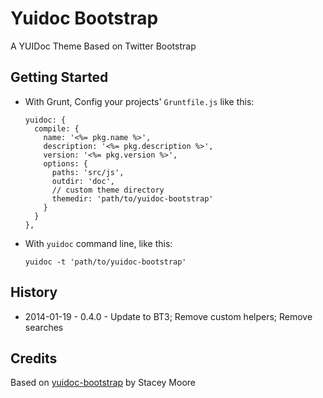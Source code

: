 Yuidoc Bootstrap
================
A YUIDoc Theme Based on Twitter Bootstrap

Getting Started
---------------
* With Grunt, Config your projects' `Gruntfile.js` like this:
    ```
    yuidoc: {
      compile: {
        name: '<%= pkg.name %>',
        description: '<%= pkg.description %>',
        version: '<%= pkg.version %>',
        options: {
          paths: 'src/js',
          outdir: 'doc',
          // custom theme directory
          themedir: 'path/to/yuidoc-bootstrap'
        }
      }
    },
    ```

* With `yuidoc` command line, like this:
    ```
    yuidoc -t 'path/to/yuidoc-bootstrap'
    ```

History
-------
* 2014-01-19 - 0.4.0 - Update to BT3; Remove custom helpers; Remove searches

Credits
-------
Based on [yuidoc-bootstrap](https://github.com/staceymoore/yuidoc-bootstrap) by Stacey Moore
